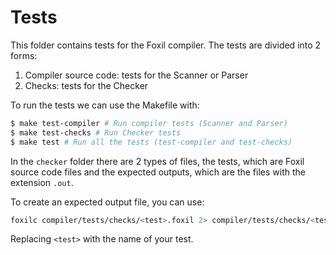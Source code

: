 # Tests

This folder contains tests for the Foxil compiler.
The tests are divided into 2 forms:

1) Compiler source code: tests for the Scanner or Parser
2) Checks: tests for the Checker

To run the tests we can use the Makefile with:

```bash
$ make test-compiler # Run compiler tests (Scanner and Parser)
$ make test-checks # Run Checker tests
$ make test # Run all the tests (test-compiler and test-checks)
```

In the `checker` folder there are 2 types of files, the tests,
which are Foxil source code files and the expected outputs, which
are the files with the extension `.out`.

To create an expected output file, you can use:

```bash
foxilc compiler/tests/checks/<test>.foxil 2> compiler/tests/checks/<test>.out
```

Replacing `<test>` with the name of your test.
